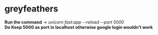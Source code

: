 # greyfeathers

**Run the command** -> *uvicorn fast:app --reload --port 5000* <br>
**Do Keep 5000 as port in localhost otherwise google login wouldn't work**

